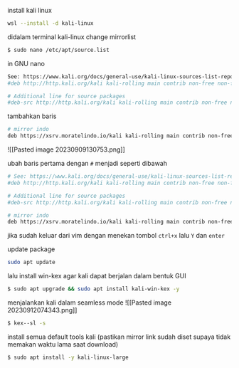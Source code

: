 
install kali linux
```bash
wsl --install -d kali-linux
```

didalam terminal kali-linux
change mirrorlist
```bash
$ sudo nano /etc/apt/source.list
```

in GNU nano
```bash
See: https://www.kali.org/docs/general-use/kali-linux-sources-list-repositories/
#deb http://http.kali.org/kali kali-rolling main contrib non-free non-free-firmware

# Additional line for source packages
#deb-src http://http.kali.org/kali kali-rolling main contrib non-free non-free-firmware
```


tambahkan baris
```bash
# mirror indo
deb https://xsrv.moratelindo.io/kali kali-rolling main contrib non-free non-free-firmware
```

![[Pasted image 20230909130753.png]]

ubah baris pertama dengan `#` menjadi seperti dibawah
```bash
# See: https://www.kali.org/docs/general-use/kali-linux-sources-list-repositories/
#deb http://http.kali.org/kali kali-rolling main contrib non-free non-free-firmware

# Additional line for source packages
#deb-src http://http.kali.org/kali kali-rolling main contrib non-free non-free-firmware

# mirror indo
deb https://xsrv.moratelindo.io/kali kali-rolling main contrib non-free non-free-firmware
```

jika sudah keluar dari vim dengan menekan tombol `ctrl+x` lalu `Y` dan `enter`

update package
```bash
sudo apt update
```

lalu install win-kex agar kali dapat berjalan dalam bentuk GUI
```bash
$ sudo apt upgrade && sudo apt install kali-win-kex -y
```

menjalankan kali dalam seamless mode
![[Pasted image 20230912074343.png]]

```bash
$ kex--sl -s
```

install semua default tools kali
(pastikan mirror link sudah diset supaya tidak memakan waktu lama saat download)
```bash
$ sudo apt install -y kali-linux-large
```






